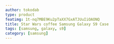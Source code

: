 ```yaml
---
author: tokodab
type: product
featimg: 1t-nq7MBE9Ku2pTaXX7GxATJUuIiOAONQ
title: Star Wars coffee Samsung Galaxy S9 Case
tags: [samsung, galaxy, s9]
category: [samsung]
---
```

